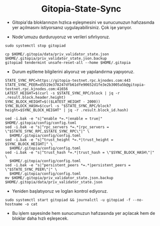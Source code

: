 <h1 align="center"> Gitopia-State-Sync </h1>

- Gitopia'da bloklarınızın hızlıca eşleşmesini ve sunucunuzun hafızasında yer açılmasını istiyorsanız uygulayabilirsiniz. Çok işe yarıyor.


- Node'umuzu durduruyoruz ve verileri sıfırlıyoruz.

```
sudo systemctl stop gitopiad
```

```
cp $HOME/.gitopia/data/priv_validator_state.json $HOME/.gitopia/priv_validator_state.json.backup
gitopiad tendermint unsafe-reset-all --home $HOME/.gitopia
```

- Durum eşitleme bilgilerini alıyoruz ve yapılandırma yapıyoruz.

```
STATE_SYNC_RPC=https://gitopia-testnet.rpc.kjnodes.com:443
STATE_SYNC_PEER=d5519e378247dfb61dfe90652d1fe3e2b3005a5b@gitopia-testnet.rpc.kjnodes.com:41656
LATEST_HEIGHT=$(curl -s $STATE_SYNC_RPC/block | jq -r .result.block.header.height)
SYNC_BLOCK_HEIGHT=$(($LATEST_HEIGHT - 2000))
SYNC_BLOCK_HASH=$(curl -s "$STATE_SYNC_RPC/block?height=$SYNC_BLOCK_HEIGHT" | jq -r .result.block_id.hash)

sed -i.bak -e "s|^enable *=.*|enable = true|" $HOME/.gitopia/config/config.toml
sed -i.bak -e "s|^rpc_servers *=.*|rpc_servers = \"$STATE_SYNC_RPC,$STATE_SYNC_RPC\"|" \
  $HOME/.gitopia/config/config.toml
sed -i.bak -e "s|^trust_height *=.*|trust_height = $SYNC_BLOCK_HEIGHT|" \
  $HOME/.gitopia/config/config.toml
sed -i.bak -e "s|^trust_hash *=.*|trust_hash = \"$SYNC_BLOCK_HASH\"|" \
  $HOME/.gitopia/config/config.toml
sed -i.bak -e "s|^persistent_peers *=.*|persistent_peers = \"$STATE_SYNC_PEER\"|" \
  $HOME/.gitopia/config/config.toml
mv $HOME/.gitopia/priv_validator_state.json.backup $HOME/.gitopia/data/priv_validator_state.json
```

- Yeniden başlatıyoruz ve logları kontrol ediyoruz.

```
sudo systemctl start gitopiad && journalctl -u gitopiad -f --no-hostname -o cat
```

- Bu işlem sayesinde hem sunucumuzun hafızasında yer açılacak hem de bloklar daha hızlı eşleşecek.
